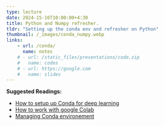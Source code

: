 ```yaml
---
type: lecture
date: 2024-15-16T10:00:00+4:30
title: Python and Numpy refresher.
tldr: "Setting up the conda env and refresher on Python"
thumbnail: /_images/conda_numpy.webp
links: 
    - url: /conda/
      name: notes
    # - url: /static_files/presentations/code.zip
    #   name: codes
    # - url: https://google.com
    #   name: slides
---
```

**Suggested Readings:**

- [How to setup up Conda for deep learning](https://machinelearningmastery.com/setup-python-environment-machine-learning-deep-learning-anaconda/)
- [How to work with google Colab](https://www.dataquest.io/blog/getting-started-with-google-colab-for-deep-learning/)
- [Managing Conda environement](https://conda.io/projects/conda/en/latest/user-guide/tasks/manage-environments.html#activating-an-environment)
